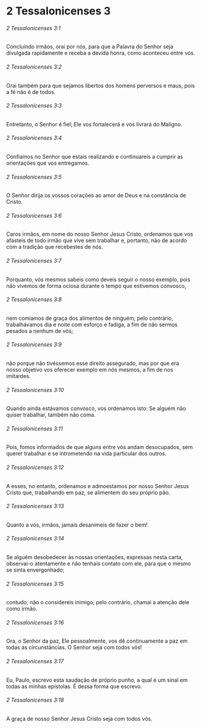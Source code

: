 # 2 Tessalonicenses 3

###### 2 Tessalonicenses 3:1

Concluindo irmãos, orai por nós, para que a Palavra do Senhor seja divulgada rapidamente e receba a devida honra, como aconteceu entre vós.

###### 2 Tessalonicenses 3:2

Orai também para que sejamos libertos dos homens perversos e maus, pois a fé não é de todos.

###### 2 Tessalonicenses 3:3

Entretanto, o Senhor é fiel; Ele vos fortalecerá e vos livrará do Maligno.

###### 2 Tessalonicenses 3:4

Confiamos no Senhor que estais realizando e continuareis a cumprir as orientações que vos entregamos.

###### 2 Tessalonicenses 3:5

O Senhor dirija os vossos corações ao amor de Deus e na constância de Cristo.

###### 2 Tessalonicenses 3:6

Caros irmãos, em nome do nosso Senhor Jesus Cristo, ordenamos que vos afasteis de todo irmão que vive sem trabalhar e, portanto, não de acordo com a tradição que recebestes de nós.

###### 2 Tessalonicenses 3:7

Porquanto, vós mesmos sabeis como deveis seguir o nosso exemplo, pois não vivemos de forma ociosa durante o tempo que estivemos convosco,

###### 2 Tessalonicenses 3:8

nem comíamos de graça dos alimentos de ninguém; pelo contrário, trabalhávamos dia e noite com esforço e fadiga, a fim de não sermos pesados a nenhum de vós;

###### 2 Tessalonicenses 3:9

não porque não tivéssemos esse direito assegurado, mas por que era nosso objetivo vos oferecer exemplo em nós mesmos, a fim de nos imitardes.

###### 2 Tessalonicenses 3:10

Quando ainda estávamos convosco, vos ordenamos isto: Se alguém não quiser trabalhar, também não coma.

###### 2 Tessalonicenses 3:11

Pois, fomos informados de que alguns entre vós andam desocupados, sem querer trabalhar e se intrometendo na vida particular dos outros.

###### 2 Tessalonicenses 3:12

A esses, no entanto, ordenamos e admoestamos por nosso Senhor Jesus Cristo que, trabalhando em paz, se alimentem do seu próprio pão.

###### 2 Tessalonicenses 3:13

Quanto a vós, irmãos, jamais desanimeis de fazer o bem!

###### 2 Tessalonicenses 3:14

Se alguém desobedecer às nossas orientações, expressas nesta carta, observai-o atentamente e não tenhais contato com ele, para que o mesmo se sinta envergonhado;

###### 2 Tessalonicenses 3:15

contudo, não o considereis inimigo; pelo contrário, chamai a atenção dele como irmão.

###### 2 Tessalonicenses 3:16

Ora, o Senhor da paz, Ele pessoalmente, vos dê continuamente a paz em todas as circunstâncias. O Senhor seja com todos vós!

###### 2 Tessalonicenses 3:17

Eu, Paulo, escrevo esta saudação de próprio punho, a qual é um sinal em todas as minhas epístolas. É dessa forma que escrevo.

###### 2 Tessalonicenses 3:18

A graça de nosso Senhor Jesus Cristo seja com todos vós.

